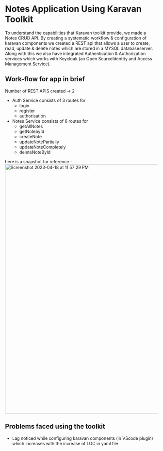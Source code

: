 # Notes Application Using Karavan Toolkit

To understand the capabilities that Karavan toolkit provide, we made a Notes CRUD API. By creating a systematic workflow & configuration of karavan components we created a REST api that allows a user to create, read, update & delete notes which are stored in a MYSQL databaseserver. Along with this we also have integrated Authentication & Authorization services which works with Keycloak (an Open SourceIdentity and Access Management Service).

## Work-flow for app in brief
Number of REST APIS created -> 2
- Auth Service consists of 3 routes for </br>
  * login </br>
  * register </br>
  * authorisation
- Notes Service consists of 6 routes for 
  * getAllNotes
  * getNotebyId
  * createNote
  * updateNotePartially
  * updateNoteCompletely
  * deleteNoteById

here is a snapshot for reference -
<img width="820" alt="Screenshot 2023-04-18 at 11 57 29 PM" src="https://user-images.githubusercontent.com/86059764/232869881-99060250-e9ed-4f8c-b20e-8e90b266bd24.png">

## Problems faced using the toolkit
- Lag noticed while configuring karavan components (in VScode plugin) which increases with the increase of LOC in yaml file
